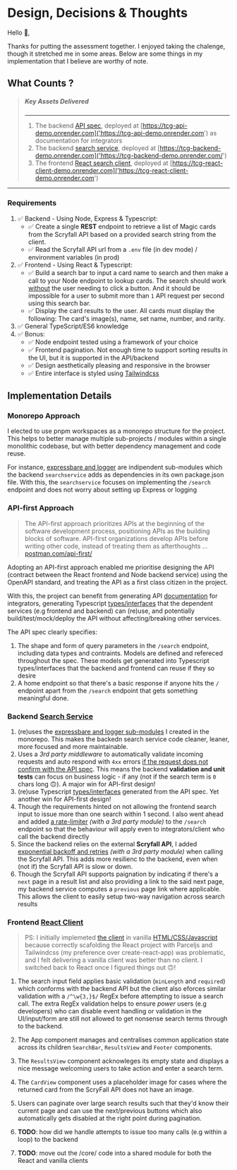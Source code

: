# Design, Decisions & Thoughts

Hello 👋,

Thanks for putting the assessment together. I enjoyed taking the chalenge, though it stretched me in some areas. Below are some things in my implementation that I believe are worthy of note.

## What Counts ?

> ##### Key Assets Delivered
> ---
> 1. The backend [API spec]('https://github.com/chalu/tcgm-fullstack-demo/blob/main/api/spec/api.yaml'), deployed at [https://tcg-api-demo.onrender.com]('https://tcg-api-demo.onrender.com') as documentation for integrators
> 2. The backend [search service](https://github.com/chalu/tcgm-fullstack-demo/tree/main/server/searchservice), deployed at [https://tcg-backend-demo.onrender.com]('https://tcg-backend-demo.onrender.com/')
> 3. The frontend [React search client](https://github.com/chalu/tcgm-fullstack-demo/tree/main/client/r-seeker), deployed at [https://tcg-react-client-demo.onrender.com]('https://tcg-react-client-demo.onrender.com')
---

### Requirements
1.  ✅ Backend - Using Node, Express & Typescript:
    -   ✅ Create a single **REST** endpoint to retrieve a list of Magic cards from the Scryfall API based on a provided search string from the client.
    -   ✅ Read the Scryfall API url from a `.env` file (in dev mode) / environment variables (in prod)
2.  ✅ Frontend - Using React & Typescript:
    -   ✅ Build a search bar to input a card name to search and then make a call to your Node endpoint to lookup cards. The search should work <ins>without</ins> the user needing to click a button. And it should be impossible for a user to submit more than `1` API request per second using this search bar.
    -   ✅ Display the card results to the user. All cards must display the following: The card's image(s), name, set name, number, and rarity.
3.  ✅ General TypeScript/ES6 knowledge
4.  ✅ Bonus:
    -   ✅ Node endpoint tested using a framework of your choice
    -   ✅ Frontend pagination. Not enough time to support sorting results in the UI, but it is supported in the API/backend
    -   ✅ Design aesthetically pleasing and responsive in the browser
    -   ✅ Entire interface is styled using [Tailwindcss](https://tailwindcss.com) 

## Implementation Details

### Monorepo Approach

I elected to use pnpm workspaces as a monorepo structure for the project. This helps to better manage multiple sub-projects / modules within a single monolithic codebase, but with better dependency management and code reuse. 

For instance, [expressbare and logger](https://github.com/chalu/tcgm-fullstack-demo/tree/main/shared) are indipendent sub-modules which the backend `searchservice` adds as dependencies in its own package.json file. With this, the `searchservice` focuses on implementing the `/search` endpoint and does not worry about setting up Express or logging

### API-first Approach

> The API-first approach prioritizes APIs at the beginning of the software development process, positioning APIs as the building blocks of software. API-first organizations develop APIs before writing other code, instead of treating them as afterthoughts ...
<br /> [postman.com/api-first/](postman.com/api-first/)

Adopting an API-first approach enabled me prioritise designing the API (contract between the React frontend and Node backend service) using the OpenAPI standard, and treating the API as a first class citizen in the project. 

With this, the project can benefit from generating API [documentation](https://tcg-api-demo.onrender.com) for integrators, generating Typescript [types/interfaces](https://github.com/chalu/tcgm-fullstack-demo/tree/main/api/sdk/model) that the dependent services (e.g frontend and backend) can (re)use, and potentially build/test/mock/deploy the API without affecting/breaking other services.

The API spec clearly specifies:

1.  The shape and form of query parameters in the `/search` endpoint, including data types and contraints. Models are defined and refereced throughout the spec. These models get generated into Typescript types/interfaces that the backend and frontend can reuse if they so desire  
2.  A home endpoint so that there's a basic response if anyone hits the `/` endpoint apart from the `/search` endpoint that gets something meaningful done.

### Backend [Search Service](https://github.com/chalu/tcgm-fullstack-demo/tree/main/server/searchservice)

1.  (re)uses the [expressbare and logger sub-modules](https://github.com/chalu/tcgm-fullstack-demo/tree/main/shared) I created in the monorepo. This makes the backedn search service code cleaner, leaner, more focused and more maintainable.
2.  Uses a *3rd party middleware* to automatically validate incoming requests and auto respond with `4xx` errors [if the request does not confirm with the API spec](https://github.com/chalu/tcgm-fullstack-demo/blob/main/server/searchservice/src/index.ts#L18-L22). This means the backend **validation and unit tests** can focus on business logic - if any (not if the search term is `0` chars long 🙃). A major win for API-first design! 
3.  (re)use Typescript [types/interfaces](https://github.com/chalu/tcgm-fullstack-demo/tree/main/api/sdk/model) generated from the API spec. Yet another win for API-first design!
4.  Though the requirements hinted on not allowing the frontend search input to issue more than one search within 1 second. I also went ahead and added [a rate-limiter](https://github.com/chalu/tcgm-fullstack-demo/blob/main/server/searchservice/src/index.ts#L24-L29) *(with a 3rd party module)* to the `/search` endpoint so that the behaviour will apply even to integrators/client who call the backend directly
5.  Since the backend relies on the external **Scryfall API**, I added [exponential backoff and retries](https://github.com/chalu/tcgm-fullstack-demo/blob/main/server/searchservice/src/search.route.ts#L44-L55) *(with a 3rd party module)* when calling the Scryfall API. This adds more resilienc to the backend, even when (not if) the Scryfall API is slow or down.  
6. Though the Scryfall API supports paignation by indicating if there's a `next` page in a result list and also providing a link to the said next page, my backend service computes a `previous` page link where applicable. This allows the client to easily setup two-way navigation across search results


### Frontend [React Client](https://github.com/chalu/tcgm-fullstack-demo/tree/main/client/r-seeker)

> PS: I initially implemeted [the client](https://tcg-frontend-demo.onrender.com) in vanilla [HTML/CSS/Javascript](https://github.com/chalu/tcgm-fullstack-demo/tree/main/client/v-seeker) because correctly scafolding the React project with Parceljs and Tailwindcss (my preference over create-react-app) was problematic, and I felt delivering a vanilla client was better than no client. I switched back to React once I figured things out 🙃!

1.  The search input field applies basic validation (`minLength` and `required`) which conforms with the backend API but the client also eforces similar validation with a `/^\w{3,}$/` RegEx before attempting to issue a search call. The extra RegEx validation helps to ensure *power* users (e.g developers) who can disable event handling or validation in the UI/input/form are still not allowed to get nonsense search terms through to the backend.

2.  The App component manages and centralises common application state across its children `SearchBar`, `ResultsView` and `Footer` components.

3.  The `ResultsView` component acknowleges its empty state and displays a nice message welcoming users to take action and enter a search term.

4.  The `CardView` component uses a placeholder image for cases where the returned card from the ScryFall API does not have an image.

5. Users can paginate over large search results such that they'd know their current page and can use the next/previous buttons which also automatically gets disabled at the right point during pagination.

6.  **TODO**: how did we handle attempts to issue too many calls (e.g within a loop) to the backend

7.  **TODO**: move out the /core/ code into a shared module for both the React and vanilla clients
